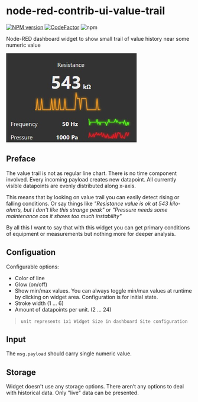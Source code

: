 # node-red-contrib-ui-value-trail



[![NPM version][npm-image]][npm-url]
[![CodeFactor](https://www.codefactor.io/repository/github/hotnipi/node-red-contrib-ui-value-trail/badge)](https://www.codefactor.io/repository/github/hotnipi/node-red-contrib-ui-value-trail)
![npm](https://img.shields.io/npm/dm/node-red-contrib-ui-value-trail)

[npm-image]: http://img.shields.io/npm/v/node-red-contrib-ui-value-trail.svg
[npm-url]: https://npmjs.org/package/node-red-contrib-ui-value-trail
Node-RED dashboard widget to show small trail of value history near some numeric value

![node-red-contrib-ui-value-trail.jpg](images/node-red-contrib-ui-value-trail.jpg)

## Preface
The value trail is not as regular line chart. There is no time component involved. Every incoming payload creates new datapoint. All currently visible datapoints are evenly distributed along x-axis.

This means that by looking on value trail you can easily detect rising or falling conditions. Or say things like *"Resistance value is ok at 543 kilo-ohm’s, but I don't like this strange peak"* or *"Pressure needs some maintenance cos it shows too much instability"*

By all this I want to say that with this widget you can get primary conditions of equipment or measurements but nothing more for deeper analysis.


## Configuation
Configurable options:
* Color of line
* Glow (on/off)
* Show min/max values. You can always toggle min/max values at runtime by clicking on widget area. Configuration is for initial state.
* Stroke width (1 ... 6)
* Amount of datapoints per unit. (2 ... 24)
> `unit represents 1x1 Widget Size in dashboard Site configuration` 
 
## Input
The `msg.payload` should carry single numeric value. 
 
## Storage
Widget doesn't use any storage options. There aren’t any options to deal with historical data. Only "live" data can be presented.